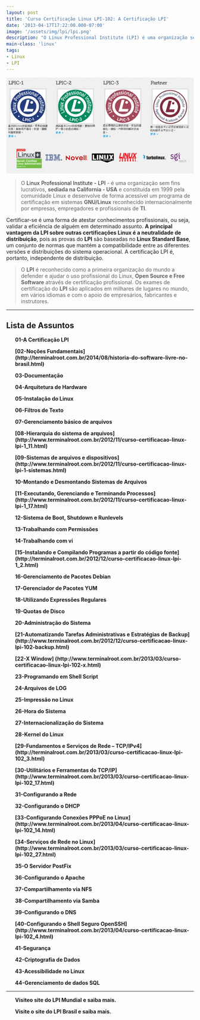 ```yaml
---
layout: post
title: 'Curso Certificação Linux LPI-102: A Certificação LPI'
date: '2013-04-17T17:22:00.000-07:00'
image: '/assets/img/lpi/lpi.png'
description: "O Linux Professional Institute (LPI) é uma organização sem fins lucrativos, sediada na California - USA um programa de certificação em sistemas GNU/Linux."
main-class: 'linux'
tags:
- Linux
- LPI
---
```


![A Certificação LPI](/assets/img/lpi/lpi.png "A Certificação LPI")
 
> O [Linux Professional Institute - LPI](http://www.lpi.org/) - é uma organização sem fins lucrativos, __sediada na California - USA__ e constituída em 1999 pela comunidade Linux e desenvolve de forma acessível um programa de certificação em sistemas __GNU/Linux__ reconhecido internacionalmente por empresas, empregadores e profissionais de __TI__.

Certificar-se é uma forma de atestar conhecimentos profissionais, ou seja, validar a eficiência de alguém em determinado assunto.
__A principal vantagem da LPI sobre outras certificações Linux é a neutralidade de distribuição__, pois as provas do __LPI__ são baseadas no __Linux Standard Base__, um conjunto de normas que mantém a compatibilidade entre as diferentes versões e distribuições do sistema operacional. A certificação LPI é, portanto, independente de distribuição.

> O [LPI](http://www.lpi.org/) é reconhecido como a primeira organização do mundo a defender e ajudar o uso profissional do Linux, __Open Source e Free Software__ através de certificação profissional. Os exames de certificação do __LPI__ são aplicados em milhares de lugares no mundo, em vários idiomas e com o apoio de empresários, fabricantes e instrutores.

<style>
ul {list-style: none;}
ul li {list-style: none; font-weight: bold;}
a {text-decoration: none;}
a:hover {text-decoration: underline; background-color: none;}
</style>

***

## Lista de Assuntos

* [01-A Certificação LPI](http://terminalroot.com.br/2013/04/curso-certificacao-linux-lpi-102.html)

* [02-Noções Fundamentais] (http://terminalroot.com.br/2014/08/historia-do-software-livre-no-brasil.html)

* [03-Documentação](http://www.terminalroot.com.br/2012/09/curso-certificacao-linux-lpi-1.html)

* [04-Arquitetura de Hardware](http://terminalroot.com.br/2012/11/curso-certificacao-linux-lpi-1_10.html)

* [05-Instalação do Linux](http://terminalroot.com.br/2011/10/curso-certificacao-linux-lpi-101.html)

* [06-Filtros de Texto](http://www.terminalroot.com.br/2012/11/curso-certificacao-linux-lpi-1-filtros.html)

* [07-Gerenciamento básico de arquivos](http://terminalroot.com.br/2017/03/curso-de-shell-script-do-iniciante-ao-avancado-gratuito.html)

* [08-Hierarquia do sistema de arquivos] (http://www.terminalroot.com.br/2012/11/curso-certificacao-linux-lpi-1_11.html)

* [09-Sistemas de arquivos e dispositivos] (http://www.terminalroot.com.br/2012/11/curso-certificacao-linux-lpi-1-sistemas.html)

* [10-Montando e Desmontando Sistemas de Arquivos](http://www.terminalroot.com.br/2012/11/curso-certificacao-linux-lpi-1-montagem.html)

* [11-Executando, Gerenciando e Terminando Processos] (http://www.terminalroot.com.br/2012/11/curso-certificacao-linux-lpi-1_17.html)

* [12-Sistema de Boot, Shutdown e Runlevels](http://terminalroot.com.br/2012/11/curso-certificacao-linux-lpi-1-sistema.html)

* [13-Trabalhando com Permissões](http://terminalroot.com.br/2012/11/curso-certificacao-linux-lpi-1.html)

* [14-Trabalhando com vi](http://terminalroot.com.br/2011/12/curso-certificacao-linux-lpi-101.html)

* [15-Instalando e Compilando Programas a partir do código fonte] (http://terminalroot.com.br/2012/12/curso-certificacao-linux-lpi-1_2.html)

* [16-Gerenciamento de Pacotes Debian](http://www.terminalroot.com.br/2012/12/curso-certificacao-linux-lpi-1.html)

* [17-Gerenciador de Pacotes YUM](http://www.terminalroot.com.br/2013/04/curso-certificacao-linux-lpi-102_16.html)

* [18-Utilizando Expressões Regulares](http://www.terminalroot.com.br/2012/12/curso-certificacao-linux-lpi-1-grep-e.html)

* [19-Quotas de Disco](http://www.terminalroot.com.br/2012/12/curso-certificacao-linux-lpi-1-quotas.html)

* [20-Administração do Sistema](http://www.terminalroot.com.br/2012/12/curso-certificacao-linux-lpi-102.html)

* [21-Automatizando Tarefas Administrativas e Estratégias de Backup] (http://www.terminalroot.com.br/2012/12/curso-certificacao-linux-lpi-102-backup.html)

* [22-X Window] (http://www.terminalroot.com.br/2013/03/curso-certificacao-linux-lpi-102-x.html)

* [23-Programando em Shell Script](http://terminalroot.com.br/2017/03/curso-de-shell-script-do-iniciante-ao-avancado-gratuito.html)

* [24-Arquivos de LOG](http://terminalroot.com.br/2013/03/curso-certificacao-linux-lpi-102_30.html)

* [25-Impressão no Linux](http://terminalroot.com.br/2013/03/curso-certificacao-linux-lpi-102.html)

* [26-Hora do Sistema](http://www.terminalroot.com.br/2013/03/curso-certificacao-linux-lpi-102-hora-e.html)

* [27-Internacionalização do Sistema](http://www.terminalroot.com.br/2013/03/curso-certificacao-linux-lpi-102-hora-e.html)

* [28-Kernel do Linux](http://www.terminalroot.com.br/2013/02/curso-certificacao-linux-lpi-102-kernel.html)

* [29-Fundamentos e Serviços de Rede – TCP/IPv4] (http://terminalroot.com.br/2013/03/curso-certificacao-linux-lpi-102_3.html)

* [30-Utilitários e Ferramentas do TCP/IP] (http://www.terminalroot.com.br/2013/03/curso-certificacao-linux-lpi-102_17.html)

* [31-Configurando a Rede](http://www.terminalroot.com.br/2013/03/curso-certificacao-linux-lpi-102_24.html)

* [32-Configurando o DHCP](http://www.terminalroot.com.br/2013/03/curso-certificacao-linux-lpi-102_26.html)

* [33-Configurando Conexões PPPoE no Linux] (http://www.terminalroot.com.br/2013/04/curso-certificacao-linux-lpi-102_14.html)

* [34-Serviços de Rede no Linux] (http://www.terminalroot.com.br/2013/03/curso-certificacao-linux-lpi-102_27.html)

* [35-O Servidor PostFix](http://terminalroot.com.br/2013/04/curso-certificacao-linux-lpi-102_8110.html)

* [36-Configurando o Apache](http://www.terminalroot.com.br/2013/04/curso-certificacao-linux-lpi-102_5.html)

* [37-Compartilhamento via NFS](http://www.terminalroot.com.br/2013/04/curso-certificacao-linux-lpi-102_3.html)

* [38-Compartilhamento via Samba](http://www.terminalroot.com.br/2013/04/curso-certificacao-linux-lpi-102_1.html)

* [39-Configurando o DNS](http://www.terminalroot.com.br/2013/04/curso-certificacao-linux-lpi-102_2.html)

* [40-Configurando o Shell Seguro OpenSSH] (http://www.terminalroot.com.br/2013/04/curso-certificacao-linux-lpi-102_4.html)

* [41-Segurança](http://www.terminalroot.com.br/2013/04/curso-certificacao-linux-lpi-102_6.html)

* [42-Criptografia de Dados](http://terminalroot.com.br/2013/04/curso-certificacao-linux-lpi-102_9795.html)

* [43-Acessibilidade no Linux](http://terminalroot.com.br/2013/04/curso-certificacao-linux-lpi-102_7.html)

* [44-Gerenciamento de dados SQL](http://terminalroot.com.br/2011/10/curso-certificacao-linux-lpi-102.html)

***

* [Visiteo site do LPI Mundial e saiba mais. ](http://www.lpi.org/)

* [Visite o site do LPI Brasil e saiba mais.](http://www.lpibrasil.com.br/) 
